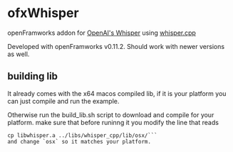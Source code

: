 # ofxWhisper

openFramworks addon for [OpenAI's Whisper](https://github.com/openai/whisper) using [whisper.cpp](https://github.com/ggerganov/whisper.cpp/)

Developed with openFramworks v0.11.2. Should work with newer versions as well.

## building lib

It already comes with the x64 macos compiled lib, if it is your platform you can just compile and run the example.

Otherwise run the build_lib.sh script to download and compile for your platform.
make sure that before runinng it you modify the line that reads
```
cp libwhisper.a ../libs/whisper_cpp/lib/osx/```
and change `osx` so it matches your platform.